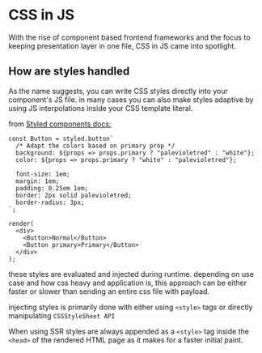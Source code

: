 # CSS in JS

With the rise of component based frontend frameworks and the focus to keeping presentation layer in one file, CSS in JS came into spotlight.

## How are styles handled

As the name suggests, you can write CSS styles directly into your component's JS file. in many cases you can also make styles adaptive by using JS interpolations inside your CSS template literal.

from [Styled components docs:](https://styled-components.com/docs/basics#adapting-based-on-props)

```
const Button = styled.button`
  /* Adapt the colors based on primary prop */
  background: ${props => props.primary ? "palevioletred" : "white"};
  color: ${props => props.primary ? "white" : "palevioletred"};

  font-size: 1em;
  margin: 1em;
  padding: 0.25em 1em;
  border: 2px solid palevioletred;
  border-radius: 3px;
`;

render(
  <div>
    <Button>Normal</Button>
    <Button primary>Primary</Button>
  </div>
);
```

these styles are evaluated and injected during runtime. depending on use case and how css heavy and application is, this approach can be either faster or slower than sending an entire css file with payload.

injecting styles is primarily done with either using `<style>` tags or directly manipulating `CSSStyleSheet API`

When using SSR styles are always appended as a `<style>` tag inside the `<head>` of the rendered HTML page as it makes for a faster initial paint.
